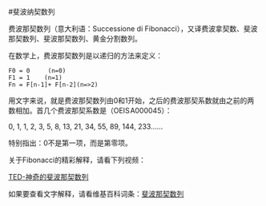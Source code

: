 #斐波纳契数列

费波那契数列（意大利语：Successione di Fibonacci），又译费波拿契数、斐波那契数列、斐波那契数列、黄金分割数列。

在数学上，费波那契数列是以递归的方法来定义：

    F0 = 0     (n=0)
    F1 = 1    (n=1)
    Fn = F[n-1]+ F[n-2](n=>2)

用文字来说，就是费波那契数列由0和1开始，之后的费波那契系数就由之前的两数相加。首几个费波那契系数是（OEIS A000045）：

0, 1, 1, 2, 3, 5, 8, 13, 21, 34, 55, 89, 144, 233……

特别指出：0不是第一项，而是第零项。

关于Fibonacci的精彩解释，请看下列视频：

[TED-神奇的斐波那契数列](http://swf.ws.126.net/openplayer/v02/-0-2_M9HKRT25D_M9HNA0UNO-vimg1_ws_126_net//image/snapshot_movie/2014/1/6/L/M9HNA8H6L-.swf)

如果要查看文字解释，请看维基百科词条：[斐波那契数列](http://zh.wikipedia.org/wiki/%E6%96%90%E6%B3%A2%E9%82%A3%E5%A5%91%E6%95%B0%E5%88%97)
